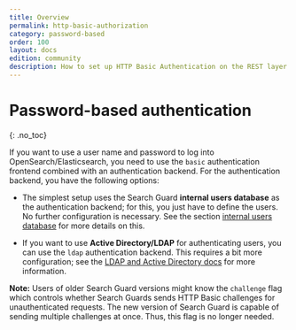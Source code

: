 ```yaml
---
title: Overview
permalink: http-basic-authorization
category: password-based
order: 100
layout: docs
edition: community
description: How to set up HTTP Basic Authentication on the REST layer of Elasticsearch with Search Guard.
---
```

<!---
Copyright 2020 floragunn GmbH
-->

# Password-based authentication
{: .no_toc}

If you want to use a user name and password to log into OpenSearch/Elasticsearch, you need to use the `basic` authentication frontend combined with an authentication backend. For the authentication backend, you have the following options:

* The simplest setup uses the Search Guard **internal users database** as the authentication backend; for this, you just have to define the users. No further configuration is necessary. See the section [internal users database](internalusers.md) for more details on this.

* If you want to use **Active Directory/LDAP** for authenticating users, you can use the `ldap` authentication backend. This requires a bit more configuration; see the [LDAP and Active Directory docs](../_docs_auth_auth/auth_auth_ldap.md) for more information.

**Note:** Users of older Search Guard versions might know the `challenge` flag which controls whether Search Guards sends HTTP Basic challenges for unauthenticated requests. The new version of Search Guard is capable of sending multiple challenges at once. Thus, this flag is no longer needed.

